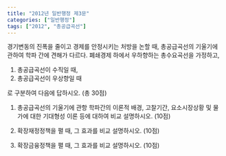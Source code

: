 ```yaml
---
title: "2012년 일반행정 제3문"
categories: ["일반행정"]
tags: ["2012", "총공급곡선"]
---
```


경기변동의 진폭을 줄이고 경제를 안정시키는 처방을 논할 때, 총공급곡선의 기울기에 관하여 학파 간에 견해가 다르다. 폐쇄경제 하에서 우하향하는 총수요곡선을 가정하고,

1) 총공급곡선이 수직일 때,  
2) 총공급곡선이 우상향일 때

로 구분하여 다음에 답하시오. (총 30점)

1) 총공급곡선의 기울기에 관항 학파간의 이론적 배경, 고찰기간, 요소시장상황 및 물가에 대한 기대형성 이론 등에 대하여 비교 설명하시오. (10점)

2) 확장재정정책을 펼 때, 그 효과를 비교 설명하시오. (10점)

3) 확장금융정책을 펼 때, 그 효과를 비교 설명하시오. (10점)
